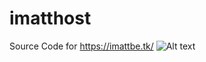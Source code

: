 # imatthost
Source Code for https://imattbe.tk/
![Alt text](https://user-images.githubusercontent.com/86520141/150212942-ce7b29c8-66d3-4084-a04a-5b13d81d7c00.png?raw=true "imatthost")
